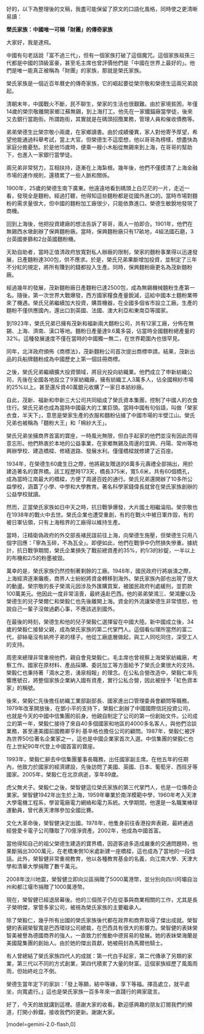好的，以下為整理後的文稿，我盡可能保留了原文的口語化風格，同時使之更清晰易讀：

**榮氏家族：中國唯一可稱「財團」的傳奇家族**

大家好，我是達飛。

中國有句老話說「富不過三代」，但有一個家族打破了這個魔咒。這個家族祖孫三代都是中國的頂級富豪，甚至毛主席也曾評價他們是「中國在世界上最好的」。他們是唯一能真正被稱為「財團」的家族，那就是榮氏家族。

榮氏家族是一個近百年曆史的傳奇家族，它的崛起要從榮宗敬和榮德生這兩兄弟說起。

清朝末年，中國戰火不斷，民不聊生，榮家的生活也很艱難。由於家境貧困，年僅14歲的榮宗敬離開家鄉江蘇無錫，到上海打工。他先在一家鐵錨廠當學徒，後來又去銀行當跑街。所謂跑街，其實就是在碼頭招攬業務，管理人員和催收債務等。

弟弟榮德生比榮宗敬小兩歲，在家鄉讀書。由於成績優異，家人對他寄予厚望，希望他能通過科舉考試，當上大官。但榮德生不這麼想，他以哥哥為榜樣，想盡快為家庭分擔憂愁。於是他15歲時，便乘一艘小木船從無錫來到上海，在哥哥的幫助下，也進入一家銀行當學徒。

兩兄弟非常努力，互相扶持，逐漸在上海紮根。幾年後，他們不僅摸清了上海金融市場的運作規則，還積累了一些人脈和關係。

1900年，25歲的榮德生南下廣東。他遠遠地看到碼頭上白茫茫的一片，走近一看，發現全是麵粉。經過打聽，他得知這些麵粉都是從國外進口的。當時市場對麵粉的需求量很大，但中國的麵粉加工廠很少，只能依靠進口。榮德生敏銳地發現了商機。

回到上海後，他把投資建廠的想法告訴了哥哥，兩人一拍即合。1901年，他們在無錫西水墩創辦了保興麵粉廠。當時，保興麵粉廠只有17畝地，4組法國石磨，3台英國麥篩和2台英國麵粉機。

天助自助者，當時正值清政府放寬對私人辦廠的限制，榮家的麵粉事業得以迅速發展，日產麵粉達300包，供不應求。於是，榮氏兄弟果斷增加投資，並制定了三年不分紅的規定，將所有賺到的錢都投入生產。同時，保興麵粉廠更名為茂新麵粉廠。

經過幾年的發展，茂新麵粉廠日產麵粉已達2500包，成為無錫機械麵粉生產第一名。隨後，第一次世界大戰爆發，西方國家糧食產量銳減，這給中國本土麵粉業帶來了機遇。榮氏兄弟繼續加大投資，購買機器，在全國多個省市設立工廠。生產的麵粉不僅供應國內，還出口到英國、法國、澳大利亞和東南亞等國家。

到1923年，榮氏兄弟已擁有茂新和福新兩大麵粉公司，共有12家工廠，分佈在無錫、上海、濟南、漢口等地。麵粉日產量達9.6萬多袋，佔當時全國麵粉總產量的32%。這種發展速度不僅在當時的中國獨一無二，在世界範圍內也很罕見。

同年，北洋政府頒佈《商標法》，茂新麵粉公司首次提出商標申請。結果，茂新出品的兵船牌麵粉成為中國歷史上第一個註冊商標。

之後，榮氏兄弟繼續擴大投資領域，將目光投向紡織業。他們成立了申新紡織公司，先後在全國各地設立了9家紡織廠，擁有紡織工人3萬多人，佔全國棉紗市場的25%以上。甚至還斥資40萬銀元收購了一家日本紡紗廠。

自此，茂新、福新和申新三大公司共同組成了榮氏資本集團，控制了中國人的衣食住行。榮氏兄弟也成為當時中國最大的工業巨頭。當時中國有句俗語，叫做「榮家衣食，半天下」，意思是榮家生產的衣服和麵粉佔據了中國市場的半壁江山。榮氏兄弟也被稱為「麵粉大王」和「棉紗大王」。

榮氏兄弟坐擁商界首富的寶座，一時風光無限，但白手起家的他們並沒有因此而得意忘形。他們熱衷於本地的公益事業，在家鄉無錫及周邊的宜興、丹陽、常州等地興辦學校、建造橋樑、修繕道路、發展水利。僅僅橋樑就修建了近百座。

1934年，在榮德生60歲生日之際，他將親友贈送的6萬多元壽禮全部捐出，用於建造著名的寶界橋。該工程歷時173天，橋長375米，寬5.6米，共有60個橋孔，成為當時江南最大的橋樑，方便了周邊百姓的通行。榮氏兄弟還開辦了10多所公益學校，涵蓋了小學、中學和大學教育。著名科學家錢偉長就曾在榮氏家族創辦的公益學校就讀。

然而，正當榮氏家族如日中天之時，抗日戰爭爆發，大片國土相繼淪陷。榮宗敬也在1938年的戰火中去世。榮氏企業也遭受重創，有的在戰火中被日軍炸毀，有的被日軍佔領，只有上海租界的工廠得以維持生產。

當時，汪精衛偽政府的外交部長褚民誼前往上海，向榮德生施壓，但榮德生只用八個字回應：「寧為玉碎，不為瓦全」。即便如此，他們在戰爭中仍然損失慘重。據統計，抗日戰爭期間，榮氏企業損失了戰前總資產的35%，約1/3的紗錠，一半以上的布機和2/5的粉墨被毀。

萬幸的是，榮氏家族仍然控制著剩餘的工廠。1948年，國民政府行將崩潰之際，上海經濟逐漸癱瘓，商界人士紛紛將資金轉移到海外。榮氏家族內部也出現了很大的動盪。榮宗敬的長子榮鴻元因涉及外匯購買案，被國民政府判處緩刑，並罰款100萬美元。他因此一度非常沮喪，最終遠赴巴西。他的弟弟榮鴻三、榮鴻慶以及榮德生的兒子榮爾仁和榮毅仁也先後離開上海。資金的外流讓榮德生非常憤怒，他說自己一輩子沒做過虧心事，不應該逃到國外。

在最後的時刻，榮德生和他的兒子榮毅仁選擇留在中國大陸。新中國成立後，34歲的榮毅仁接替父親，成為榮氏家族的第二代掌門人。這個看似理所當然的富二代，卻絲毫沒有紈袴子弟的樣子。他從工廠底層做起，與工人同吃同住，深受工人的支持。

周恩來總理非常重視他們，親自會見榮毅仁。毛主席也曾視察上海榮家紡織廠，考察工作。國家在原材料、產品採購、委託加工等方面給予了榮氏企業很大的支持。榮毅仁也秉持著「滴水之恩，湧泉相報」的理念。在公私合營改造中，榮毅仁率先響應號召，將整個家族企業納入國有資產，實行公私合營，因此被授予「紅色資本家」的稱號。

後來，榮毅仁先後擔任紡織工業部副部長、國家進出口管理委員會顧問等職務。1979年改革開放後，在鄧小平的支持下，榮毅仁創辦了中國國際信託投資公司，也就是今天的中國中信集團的前身。他親自制定了公司的第一份創始文件。公司成立的第一年，榮毅仁接待了來自40多個國家和地區的4000多名客人，與他們洽談業務，甚至連美國前國務卿亨利·基辛格也擔任公司的顧問。1987年，榮毅仁被評為世界50位著名企業家之一，這也是中國企業家首次入選。中信集團的榮毅仁也在上世紀90年代登上中國首富的寶座。

1993年，榮毅仁辭去中信集團董事長職務，出任國家副主席。在他五年的任期內，他致力於國家的經濟建設，先後訪問了美國、英國、日本、葡萄牙、西班牙等國家。2005年，榮毅仁在北京病逝，享年89歲。

虎父無犬子。榮毅仁之後，榮智健這位榮氏家族的第三代掌門人，也是一位傳奇企業家。榮智健1942年出生於上海，1959年畢業於南洋模範中學，1960年考入天津大學電機工程系，學習電廠電力網絡和電力系統。大學期間，他還是一名職業棒球運動員，曾代表天津隊參加全國比賽。

文化大革命後，榮智健決定出國。1978年，他隻身前往香港投奔表親，最終通過經營愛卡電子公司賺取了70億淨資產。2002年，他成為中國首富。

當他得知自己的祖父榮德生建造的寶界橋，因遊客過多造成嚴重的交通問題時，他果斷捐出3000萬元，在老橋東側10米處新建一座橋樑，這也成為了當地的一段佳話。此外，榮智健非常重視教育，他以各種教育基金的名義，向江南大學、天津大學和清華大學捐贈了數千萬元。

2008年汶川地震，榮智健立即向災區捐贈了5000萬港幣，並分別向四川阿壩自治州和都江堰市捐贈了1000萬港幣。

現在，榮智健已經退居幕後。他的三個孩子仍在從事與商業相關的工作，尤其是長子榮明傑，掌管多家公司，被視為榮氏家族的主要繼承人。

除了榮毅仁，幾乎所有出國的榮氏家族後代都在政界和商界取得了傑出成就。榮智健的表親榮智寬是巴西環球公司總裁，在巴西具有很大的影響力。榮智健的表妹榮智美被譽為德國商界的強人，一直致力於推動中德貿易的發展。她的表妹榮海蘭是美國龍集團的創始人。由於她的傑出貢獻，她被冊封為馬爾他騎士。

有人曾總結了榮氏家族四代人的成就：第一代白手起家，第二代傳承了另類的家業，第三代以不同的方式創業，第四代積累了大量的財富。這個家族經歷了風風雨雨，但始終屹立不倒。

榮德生當年定下的家訓：「發上等願，結中等緣，享下等福。擇高處立，就平處坐，向寬處行。」這也是榮氏家族一百多年來一直踐行的興家箴言。

好了，今天的故就講到這裡。感謝大家的收看。歡迎感興趣的朋友訂閱我們的頻道，打開小鈴鐺，接收我們的更新。謝謝大家。

[model=gemini-2.0-flash,0]

